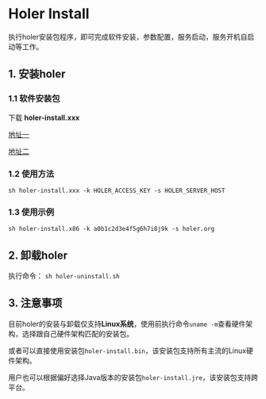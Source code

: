 # Holer Install

执行holer安装包程序，即可完成软件安装，参数配置，服务启动，服务开机自启动等工作。

## 1. 安装holer

### 1.1 软件安装包

下载 **holer-install.xxx**

[地址一](https://github.com/wisdom-projects/holer-install/releases)

[地址二](https://pan.baidu.com/s/1APDAaaaQxTa71IR2hDjIaA#list/path=%2Fsharelink2808252679-1014620033513253%2Fholer%2Fholer-client%2Finstall&parentPath=%2Fsharelink2808252679-1014620033513253)

### 1.2 使用方法
`sh holer-install.xxx -k HOLER_ACCESS_KEY -s HOLER_SERVER_HOST`

### 1.3 使用示例
`sh holer-install.x86 -k a0b1c2d3e4f5g6h7i8j9k -s holer.org`

## 2. 卸载holer
执行命令：
`sh holer-uninstall.sh`

## 3. 注意事项
目前holer的安装与卸载仅支持**Linux系统**，使用前执行命令`uname -m`查看硬件架构，选择跟自己硬件架构匹配的安装包。

或者可以直接使用安装包`holer-install.bin`，该安装包支持所有主流的Linux硬件架构。

用户也可以根据偏好选择Java版本的安装包`holer-install.jre`，该安装包支持跨平台。
